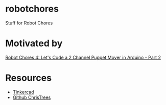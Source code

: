 # robotchores
Stuff for Robot Chores

# Motivated by
[Robot Chores 4: Let's Code a 2 Channel Puppet Mover in Arduino - Part 2](https://youtu.be/1zcfeFA7NcA?t=439)

# Resources
+ [Tinkercad](https://www.tinkercad.com/)
+ [Github ChrisTrees](https://github.com/christrees/robotchores/)
